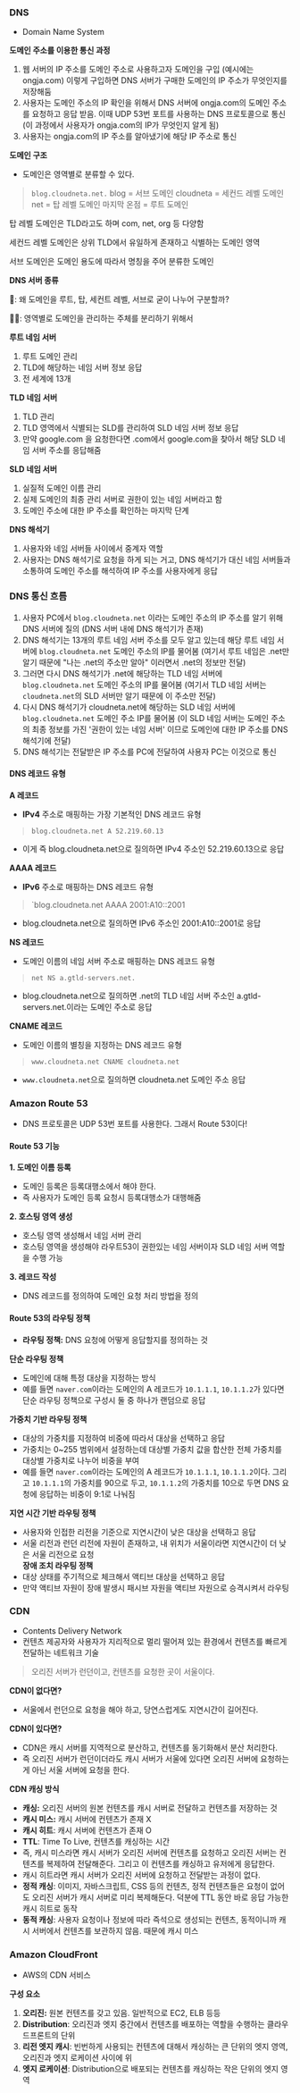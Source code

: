 ### DNS

- Domain Name System

**도메인 주소를 이용한 통신 과정**

1. 웹 서버의 IP 주소를 도메인 주소로 사용하고자 도메인을 구입 (예시에는 ongja.com) 이렇게 구입하면 DNS 서버가 구매한 도메인의 IP 주소가 무엇인지를 저장해둠
2. 사용자는 도메인 주소의 IP 확인을 위해서 DNS 서버에 ongja.com의 도메인 주소를 요청하고 응답 받음. 이때 UDP 53번 포트를 사용하는 DNS 프로토콜으로 통신 (이 과정에서 사용자가
   ongja.com의 IP가 무엇인지 알게 됨)
3. 사용자는 ongja.com의 IP 주소를 알아냈기에 해당 IP 주소로 통신

**도메인 구조**

- 도메인은 영역별로 분류할 수 있다.

> `blog.cloudneta.net.`
> blog = 서브 도메인
> cloudneta = 세컨드 레벨 도메인
> net = 탑 레벨 도메인
> 마지막 온점 = 루트 도메인

탑 레벨 도메인은 TLD라고도 하며 com, net, org 등 다양함

세컨드 레벨 도메인은 상위 TLD에서 유일하게 존재하고 식별하는 도메인 영역

서브 도메인은 도메인 용도에 따라서 명칭을 주어 분류한 도메인

**DNS 서버 종류**

🤔: 왜 도메인을 루트, 탑, 세컨트 레벨, 서브로 굳이 나누어 구분할까?

🧑‍🏫: 영역별로 도메인을 관리하는 주체를 분리하기 위해서

**루트 네임 서버**

1. 루트 도메인 관리
2. TLD에 해당하는 네임 서버 정보 응답
3. 전 세계에 13개

**TLD 네임 서버**

1. TLD 관리
2. TLD 영역에서 식별되는 SLD를 관리하여 SLD 네임 서버 정보 응답
3. 만약 google.com 을 요청한다면 .com에서 google.com을 찾아서 해당 SLD 네임 서버 주소를 응답해줌

**SLD 네임 서버**

1. 실질적 도메인 이름 관리
2. 실제 도메인의 최종 관리 서버로 권한이 있는 네임 서버라고 함
3. 도메인 주소에 대한 IP 주소를 확인하는 마지막 단계

**DNS 해석기**

1. 사용자와 네임 서버들 사이에서 중계자 역할
2. 사용자는 DNS 해석기로 요청을 하게 되는 거고, DNS 해석기가 대신 네임 서버들과 소통하여 도메인 주소를 해석하여 IP 주소를 사용자에게 응답

### DNS 통신 흐름

1. 사용자 PC에서 `blog.cloudneta.net` 이라는 도메인 주소의 IP 주소를 알기 위해 DNS 서버에 질의 (DNS 서버 내에 DNS 해석기가 존재)
2. DNS 해석기는 13개의 루트 네임 서버 주소를 모두 알고 있는데 해당 루트 네임 서버에 `blog.cloudneta.net` 도메인 주소의 IP를 물어봄 (여기서 루트 네임은 .net만 알기 때문에 "나는
   .net의 주소만 알아" 이러면서 .net의 정보만 전달)
3. 그러면 다시 DNS 해석기가 .net에 해당하는 TLD 네임 서버에 `blog.cloudneta.net` 도메인 주소의 IP를 물어봄 (여기서 TLD 네임 서버는 `cloudneta.net`의 SLD 서버만
   알기 때문에 이 주소만 전달)
4. 다시 DNS 해석기가 cloudneta.net에 해당하는 SLD 네임 서버에 `blog.cloudneta.net` 도메인 주소 IP를 물어봄 (이 SLD 네임 서버는 도메인 주소의 최종 정보를 가진 '권한이
   있는 네임 서버' 이므로 도메인에 대한 IP 주소를 DNS 해석기에 전달)
5. DNS 해석기는 전달받은 IP 주소를 PC에 전달하여 사용자 PC는 이것으로 통신

#### DNS 레코드 유형

**A 레코드**

- **IPv4** 주소로 매핑하는 가장 기본적인 DNS 레코드 유형

> `blog.cloudneta.net A 52.219.60.13`

- 이게 즉 blog.cloudneta.net으로 질의하면 IPv4 주소인 52.219.60.13으로 응답

**AAAA 레코드**

- **IPv6** 주소로 매핑하는 DNS 레코드 유형

> `blog.cloudneta.net AAAA 2001:A10::2001

- blog.cloudneta.net으로 질의하면 IPv6 주소인 2001:A10::2001로 응답

**NS 레코드**

- 도메인 이름의 네임 서버 주소로 매핑하는 DNS 레코드 유형

> `net NS a.gtld-servers.net.`

- blog.cloudneta.net으로 질의하면 .net의 TLD 네임 서버 주소인 a.gtld-servers.net.이라는 도메인 주소로 응답

**CNAME 레코드**

- 도메인 이름의 별칭을 지정하는 DNS 레코드 유형

> `www.cloudneta.net CNAME cloudneta.net`

- `www.cloudneta.net`으로 질의하면 cloudneta.net 도메인 주소 응답

### Amazon Route 53

- DNS 프로토콜은 UDP 53번 포트를 사용한다. 그래서 Route 53이다!

#### Route 53 기능

**1. 도메인 이름 등록**

- 도메인 등록은 등록대행소에서 해야 한다.
- 즉 사용자가 도메인 등록 요청시 등록대행소가 대행해줌

**2. 호스팅 영역 생성**

- 호스팅 영역 생성해서 네임 서버 관리
- 호스팅 영역을 생성해야 라우트53이 권한있는 네임 서버이자 SLD 네임 서버 역할을 수행 가능

**3. 레코드 작성**

- DNS 레코드를 정의하여 도메인 요청 처리 방법을 정의

#### Route 53의 라우팅 정책

- **라우팅 정책:** DNS 요청에 어떻게 응답할지를 정의하는 것

**단순 라우팅 정책**

- 도메인에 대해 특정 대상을 지정하는 방식
- 예를 들면 `naver.com`이라는 도메인의 A 레코드가 `10.1.1.1`, `10.1.1.2`가 있다면 단순 라우팅 정책으로 구성시 둘 중 하나가 랜덤으로 응답

**가중치 기반 라우팅 정책**

- 대상의 가중치를 지정하여 비중에 따라서 대상을 선택하고 응답
- 가중치는 0~255 범위에서 설정하는데 대상별 가중치 값을 합산한 전체 가중치를 대상별 가중치로 나누어 비중을 부여
- 예를 들면 `naver.com`이라는 도메인의 A 레코드가 `10.1.1.1`, `10.1.1.2`이다. 그리고 `10.1.1.1`의 가중치를 90으로 두고, `10.1.1.2`의 가중치를 10으로 두면 DNS
  요청에 응답하는 비중이 9:1로 나눠짐

**지연 시간 기반 라우팅 정책**

- 사용자와 인접한 리전을 기준으로 지연시간이 낮은 대상을 선택하고 응답
- 서울 리전과 런던 리전에 자원이 존재하고, 내 위치가 서울이라면 지연시간이 더 낮은 서울 리전으로 요청
  \
  **장애 조치 라우팅 정책**
- 대상 상태를 주기적으로 체크해서 액티브 대상을 선택하고 응답
- 만약 액티브 자원이 장애 발생시 패시브 자원을 액티브 자원으로 승격시켜서 라우팅

### CDN

- Contents Delivery Network
- 컨텐츠 제공자와 사용자가 지리적으로 멀리 떨어져 있는 환경에서 컨텐츠를 빠르게 전달하는 네트워크 기술

> 오리진 서버가 런던이고, 컨텐츠를 요청한 곳이 서울이다.

**CDN이 없다면?**

- 서울에서 런던으로 요청을 해야 하고, 당연스럽게도 지연시간이 길어진다.

**CDN이 있다면?**

- CDN은 캐시 서버를 지역적으로 분산하고, 컨텐츠를 동기화해서 분산 처리한다.
- 즉 오리진 서버가 런던이더라도 캐시 서버가 서울에 있다면 오리진 서버에 요청하는 게 아닌 서울 서버에 요청을 한다.

**CDN 캐싱 방식**

- **캐싱:** 오리진 서버의 원본 컨텐츠를 캐시 서버로 전달하고 컨텐츠를 저장하는 것
- **캐시 미스:** 캐시 서버에 컨텐츠가 존재 X
- **캐시 히트**: 캐시 서버에 컨텐츠가 존재 O
- **TTL**: Time To Live, 컨텐츠를 캐싱하는 시간
- 즉, 캐시 미스라면 캐시 서버가 오리진 서버에 컨텐츠를 요청하고 오리진 서버는 컨텐츠를 복제하여 전달해준다. 그리고 이 컨텐츠를 캐싱하고 유저에게 응답한다.
- 캐시 히트라면 캐시 서버가 오리진 서버에 요청하고 전달받는 과정이 없다.
- **정적 캐싱**: 이미지, 자바스크립트, CSS 등의 컨텐츠, 정적 컨텐츠들은 요청이 없어도 오리진 서버가 캐시 서버로 미리 복제해둔다. 덕분에 TTL 동안 바로 응답 가능한 캐시 히트로 동작
- **동적 캐싱**: 사용자 요청이나 정보에 따라 즉석으로 생성되는 컨텐츠, 동적이니까 캐시 서버에서 컨텐츠를 보관하지 않음. 때문에 캐시 미스

### Amazon CloudFront

- AWS의 CDN 서비스

**구성 요소**

1. **오리진:** 원본 컨텐츠를 갖고 있음. 일반적으로 EC2, ELB 등등
2. **Distribution**: 오리진과 엣지 중간에서 컨텐츠를 배포하는 역할을 수행하는 클라우드프론트의 단위
3. **리전 엣지 캐시**: 빈번하게 사용되는 컨텐츠에 대해서 캐싱하는 큰 단위의 엣지 영역, 오리진과 엣지 로케이션 사이에 위
4. **엣지 로케이션**: Distribution으로 배포되는 컨텐츠를 캐싱하는 작은 단위의 엣지 영역